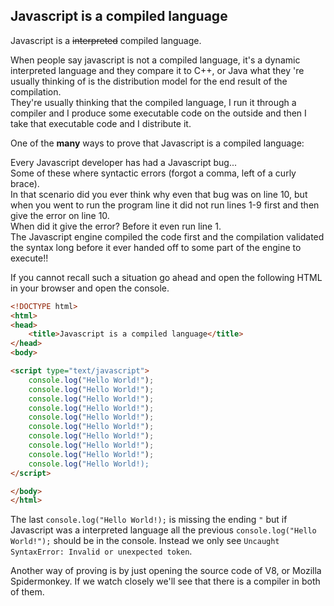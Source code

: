 ## Javascript is a compiled language

Javascript is a ~~interpreted~~ compiled language.

When people say javascript is not a compiled language, it's a dynamic interpreted language and they compare it to C++, or Java what they 're usually thinking of is the distribution model for the end result of the compilation.  
They're usually thinking that the compiled language, I run it through a compiler and I produce some executable code on the outside and then I take that executable code and I distribute it.

One of the **many** ways to prove that Javascript is a compiled language:

Every Javascript developer has had a Javascript bug...  
Some of these where syntactic errors (forgot a comma, left of a curly brace).  
In that scenario did you ever think why even that bug was on line 10, but when you went to run the program line it did not run lines 1-9 first and then give the error on line 10.  
When did it give the error? Before it even run line 1.  
The Javascript engine compiled the code first and the compilation validated the syntax long before it ever handed off to some part of the engine to execute!!

If you cannot recall such a situation go ahead and open the following HTML in your browser and open the console.

```html
<!DOCTYPE html>
<html>
<head>
	<title>Javascript is a compiled language</title>
</head>
<body>

<script type="text/javascript">
	console.log("Hello World!");
	console.log("Hello World!");
	console.log("Hello World!");
	console.log("Hello World!");
	console.log("Hello World!");
	console.log("Hello World!");
	console.log("Hello World!");
	console.log("Hello World!");
	console.log("Hello World!");
	console.log("Hello World!);
</script>

</body>
</html>
```

The last `console.log("Hello World!);` is missing the ending `"` but if Javascript was a interpreted language all the previous `console.log("Hello World!");` should be in the console. Instead we only see `Uncaught SyntaxError: Invalid or unexpected token`.

Another way of proving is by just opening the source code of V8, or Mozilla Spidermonkey.
If we watch closely we'll see that there is a compiler in both of them.
